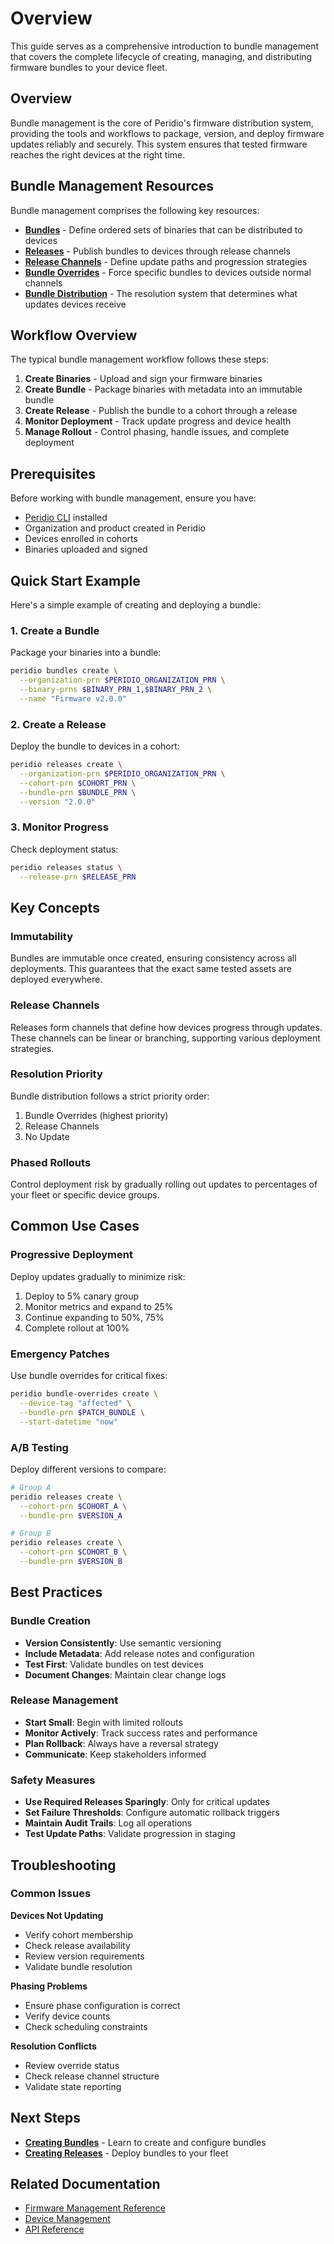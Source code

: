 # Overview

This guide serves as a comprehensive introduction to bundle management that covers the complete lifecycle of creating, managing, and distributing firmware bundles to your device fleet.

## Overview

Bundle management is the core of Peridio's firmware distribution system, providing the tools and workflows to package, version, and deploy firmware updates reliably and securely. This system ensures that tested firmware reaches the right devices at the right time.

## Bundle Management Resources

Bundle management comprises the following key resources:

- **[Bundles](/peridio-core/firmware-management/bundles)** - Define ordered sets of binaries that can be distributed to devices
- **[Releases](/peridio-core/firmware-management/releases)** - Publish bundles to devices through release channels
- **[Release Channels](/peridio-core/firmware-management/release-channels)** - Define update paths and progression strategies
- **[Bundle Overrides](/peridio-core/firmware-management/bundle-overrides)** - Force specific bundles to devices outside normal channels
- **[Bundle Distribution](/peridio-core/firmware-management/bundle-distribution)** - The resolution system that determines what updates devices receive

## Workflow Overview

The typical bundle management workflow follows these steps:

1. **Create Binaries** - Upload and sign your firmware binaries
2. **Create Bundle** - Package binaries with metadata into an immutable bundle
3. **Create Release** - Publish the bundle to a cohort through a release
4. **Monitor Deployment** - Track update progress and device health
5. **Manage Rollout** - Control phasing, handle issues, and complete deployment

## Prerequisites

Before working with bundle management, ensure you have:

- [Peridio CLI](https://github.com/peridio/morel/releases) installed
- Organization and product created in Peridio
- Devices enrolled in cohorts
- Binaries uploaded and signed

## Quick Start Example

Here's a simple example of creating and deploying a bundle:

### 1. Create a Bundle

Package your binaries into a bundle:

```bash
peridio bundles create \
  --organization-prn $PERIDIO_ORGANIZATION_PRN \
  --binary-prns $BINARY_PRN_1,$BINARY_PRN_2 \
  --name "Firmware v2.0.0"
```

### 2. Create a Release

Deploy the bundle to devices in a cohort:

```bash
peridio releases create \
  --organization-prn $PERIDIO_ORGANIZATION_PRN \
  --cohort-prn $COHORT_PRN \
  --bundle-prn $BUNDLE_PRN \
  --version "2.0.0"
```

### 3. Monitor Progress

Check deployment status:

```bash
peridio releases status \
  --release-prn $RELEASE_PRN
```

## Key Concepts

### Immutability

Bundles are immutable once created, ensuring consistency across all deployments. This guarantees that the exact same tested assets are deployed everywhere.

### Release Channels

Releases form channels that define how devices progress through updates. These channels can be linear or branching, supporting various deployment strategies.

### Resolution Priority

Bundle distribution follows a strict priority order:

1. Bundle Overrides (highest priority)
2. Release Channels
3. No Update

### Phased Rollouts

Control deployment risk by gradually rolling out updates to percentages of your fleet or specific device groups.

## Common Use Cases

### Progressive Deployment

Deploy updates gradually to minimize risk:

1. Deploy to 5% canary group
2. Monitor metrics and expand to 25%
3. Continue expanding to 50%, 75%
4. Complete rollout at 100%

### Emergency Patches

Use bundle overrides for critical fixes:

```bash
peridio bundle-overrides create \
  --device-tag "affected" \
  --bundle-prn $PATCH_BUNDLE \
  --start-datetime "now"
```

### A/B Testing

Deploy different versions to compare:

```bash
# Group A
peridio releases create \
  --cohort-prn $COHORT_A \
  --bundle-prn $VERSION_A

# Group B
peridio releases create \
  --cohort-prn $COHORT_B \
  --bundle-prn $VERSION_B
```

## Best Practices

### Bundle Creation

- **Version Consistently**: Use semantic versioning
- **Include Metadata**: Add release notes and configuration
- **Test First**: Validate bundles on test devices
- **Document Changes**: Maintain clear change logs

### Release Management

- **Start Small**: Begin with limited rollouts
- **Monitor Actively**: Track success rates and performance
- **Plan Rollback**: Always have a reversal strategy
- **Communicate**: Keep stakeholders informed

### Safety Measures

- **Use Required Releases Sparingly**: Only for critical updates
- **Set Failure Thresholds**: Configure automatic rollback triggers
- **Maintain Audit Trails**: Log all operations
- **Test Update Paths**: Validate progression in staging

## Troubleshooting

### Common Issues

**Devices Not Updating**

- Verify cohort membership
- Check release availability
- Review version requirements
- Validate bundle resolution

**Phasing Problems**

- Ensure phase configuration is correct
- Verify device counts
- Check scheduling constraints

**Resolution Conflicts**

- Review override status
- Check release channel structure
- Validate state reporting

## Next Steps

- **[Creating Bundles](creating-bundles)** - Learn to create and configure bundles
- **[Creating Releases](creating-releases)** - Deploy bundles to your fleet

## Related Documentation

- [Firmware Management Reference](/peridio-core/firmware-management/overview)
- [Device Management](/peridio-core/device-management/overview)
- [API Reference](/admin-api#bundles)
